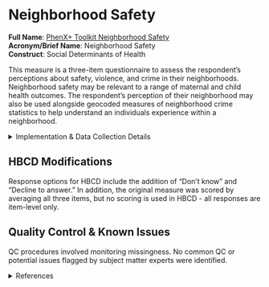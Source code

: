 # Neighborhood Safety

**Full Name**: [PhenX+ Toolkit Neighborhood Safety](https://www.phenxtoolkit.org/protocols/view/210901)  
**Acronym/Brief Name**: Neighborhood Safety  
**Construct**: Social Determinants of Health  
  
This measure is a three-item questionnaire to assess the respondent’s perceptions about safety, violence, and crime in their neighborhoods. Neighborhood safety may be relevant to a range of maternal and child health outcomes. The respondent’s perception of their neighborhood may also be used alongside geocoded measures of neighborhood crime statistics to help understand an individuals experience within a neighborhood.   

<details>
<summary>Implementation & Data Collection Details</summary>
<ul>
<li><b>Method of Administration</b>: RA-administered in person or via remote survey </li>
<li><b>REDCap Form Name</b>: nbhsaf </li>
<li><b>Spanish Translation</b>: Translated for HBCD by BURG </li>
<li><b>Child Specific/Unspecific Form</b>: Child Unspecific </li>
<li><b>Respondent:</b> Adult Participant </li>
<li><b>Visits</b>: V01, V02, V07, V09 </li>
<li><b>Estimated length of time for completion</b>: 1 minute</li>
</ul>
</details>

## HBCD Modifications
Response options for HBCD include the addition of “Don’t know” and “Decline to answer.” In addition, the original measure was scored by averaging all three items, but no scoring is used in HBCD - all responses are item-level only. 

## Quality Control & Known Issues
QC procedures involved monitoring missingness. No common QC or potential issues flagged by subject matter experts were identified.

<details class="collapsible references">
  <summary class="references">References</summary>
 <ul>
<li>Mujahid, M. S., Diez Roux, A. V., Morenoff, J. D., &amp; Raghunathan, T. (2007). Assessing the measurement properties of neighborhood scales: from psychometrics to ecometrics. <em>American Journal of Epidemiology</em>, 165(8), 858–867. <a href="https://doi.org/10.1093/aje/kwm040">https://doi.org/10.1093/aje/kwm040</a></li>
<li>PhenX Toolkit. (2024 November 01). Neighborhood Safety, PhenX Toolkit. <a href="https://www.phenxtoolkit.org/protocols/view/210901">https://www.phenxtoolkit.org/protocols/view/210901</a></li>
</ul>
</details>

